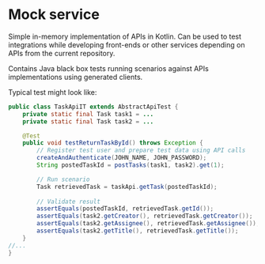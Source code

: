 # Mock service

Simple in-memory implementation of APIs in Kotlin. Can be used to test integrations while developing
front-ends or other services depending on APIs from the current repository.

Contains Java black box tests running scenarios against APIs implementations using generated clients.

Typical test might look like:

```java
public class TaskApiIT extends AbstractApiTest {
    private static final Task task1 = ...
    private static final Task task2 = ...

    @Test
    public void testReturnTaskById() throws Exception {
        // Register test user and prepare test data using API calls
        createAndAuthenticate(JOHN_NAME, JOHN_PASSWORD);
        String postedTaskId = postTasks(task1, task2).get(1);

        // Run scenario
        Task retrievedTask = taskApi.getTask(postedTaskId);
        
        // Validate result
        assertEquals(postedTaskId, retrievedTask.getId());
        assertEquals(task2.getCreator(), retrievedTask.getCreator());
        assertEquals(task2.getAssignee(), retrievedTask.getAssignee());
        assertEquals(task2.getTitle(), retrievedTask.getTitle());
    }
//...
}
```
